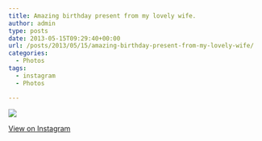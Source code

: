 ```yaml
---
title: Amazing birthday present from my lovely wife.
author: admin
type: posts
date: 2013-05-15T09:29:40+00:00
url: /posts/2013/05/15/amazing-birthday-present-from-my-lovely-wife/
categories:
  - Photos
tags:
  - instagram
  - Photos

---
```

<img src="http://lobban.org/wordpress//HLIC/71ff4c989f18c0feccb71cf44f2ad259.jpg" class="instagram-image" />

<p class="view-instagram">
  <a href="http://instagram.com/p/ZU8vFYKlpS/">View on Instagram</a>
</p>